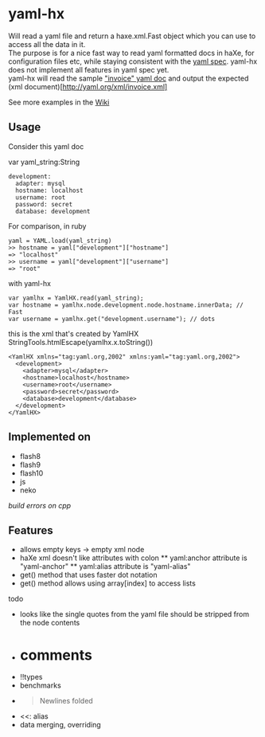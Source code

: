 # yaml-hx

Will read a yaml file and return a haxe.xml.Fast object which you can use to access all the data in it.  
The purpose is for a nice fast way to read yaml formatted docs in haXe, for configuration files etc, while staying consistent with the [yaml spec](http://yaml.org/spec/1.2/spec.html). yaml-hx does not implement all features in yaml spec yet.   
yaml-hx will read the sample ["invoice" yaml doc](http://yaml.org/xml.html) and output the expected (xml document)[http://yaml.org/xml/invoice.xml]

See more examples in the [Wiki](https://github.com/theRemix/yaml-hx/wiki)

## Usage

Consider this yaml doc

var yaml_string:String

    development:
      adapter: mysql
      hostname: localhost
      username: root
      password: secret
      database: development

For comparison, in ruby

    yaml = YAML.load(yaml_string)
    >> hostname = yaml["development"]["hostname"]
    => "localhost"
    >> username = yaml["development"]["username"]
    => "root"
    
with yaml-hx

    var yamlhx = YamlHX.read(yaml_string);
    var hostname = yamlhx.node.development.node.hostname.innerData; // Fast
    var username = yamlhx.get("development.username"); // dots

this is the xml that's created by YamlHX  
StringTools.htmlEscape(yamlhx.x.toString())

    <YamlHX xmlns="tag:yaml.org,2002" xmlns:yaml="tag:yaml.org,2002">
      <development>
        <adapter>mysql</adapter>
        <hostname>localhost</hostname>
        <username>root</username>
        <password>secret</password>
        <database>development</database>
      </development>
    </YamlHX>


## Implemented on

* flash8
* flash9
* flash10
* js
* neko

_build errors on cpp_  


## Features


* allows empty keys -> empty xml node
* haXe xml doesn't like attributes with colon
** yaml:anchor attribute is "yaml-anchor"
** yaml:alias attribute is "yaml-alias"
* get() method that uses faster dot notation
* get() method allows using array[index] to access lists


todo  
* looks like the single quotes from the yaml file should be stripped from the node contents
* # comments
* !!types
* benchmarks
* > Newlines folded
* <<: alias 
* data merging, overriding